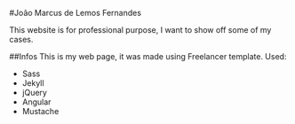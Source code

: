 #João Marcus de Lemos Fernandes

This website is for professional purpose, I want to show off some of my cases.

##Infos
This is my web page, it was made using Freelancer template.
Used:
- Sass
- Jekyll
- jQuery
- Angular
- Mustache
